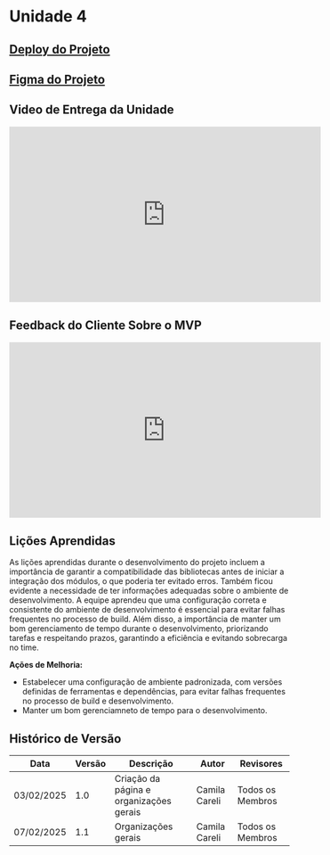 # Unidade 4

## [Deploy do Projeto](https://radis-cerrado.vercel.app/)

## [Figma do Projeto](https://www.figma.com/design/wvjTdIIHYbomfCMfKE3F27/CerraTech-(REQ)?node-id=1103-205&p=f&t=Jn7mMCTPhK127dri-0)

## Video de Entrega da Unidade

<iframe width="560" height="315" src="https://www.youtube.com/embed/28XOH8fI_Yc" frameborder="0" allow="accelerometer; autoplay; clipboard-write; encrypted-media; gyroscope; picture-in-picture; web-share" referrerpolicy="strict-origin-when-cross-origin" allowfullscreen></iframe>

## Feedback do Cliente Sobre o MVP

<iframe width="560" height="315" src="https://www.youtube.com/embed/HTEfVRJi98w" frameborder="0" allow="accelerometer; autoplay; clipboard-write; encrypted-media; gyroscope; picture-in-picture; web-share" referrerpolicy="strict-origin-when-cross-origin" allowfullscreen></iframe>

## Lições Aprendidas

As lições aprendidas durante o desenvolvimento do projeto incluem a importância de garantir a compatibilidade das bibliotecas antes de iniciar a integração dos módulos, o que poderia ter evitado erros. Também ficou evidente a necessidade de ter informações adequadas sobre o ambiente de desenvolvimento. A equipe aprendeu que uma configuração correta e consistente do ambiente de desenvolvimento é essencial para evitar falhas frequentes no processo de build. Além disso, a importância de manter um bom gerenciamento de tempo durante o desenvolvimento, priorizando tarefas e respeitando prazos, garantindo a eficiência e evitando sobrecarga no time.

**Ações de Melhoria:**
- Estabelecer uma configuração de ambiente padronizada, com versões definidas de ferramentas e dependências, para evitar falhas frequentes no processo de build e desenvolvimento.
- Manter um bom gerenciamneto de tempo para o desenvolvimento.

## Histórico de Versão

| **Data**     | **Versão** | **Descrição**                                       | **Autor**                    | **Revisores**               |
|--------------|------------|-----------------------------------------------------|------------------------------|-----------------------------|
| 03/02/2025   | 1.0        | Criação da página e organizações gerais      | Camila Careli                       | Todos os Membros            |
| 07/02/2025   | 1.1        | Organizações gerais      | Camila Careli                       | Todos os Membros            |
